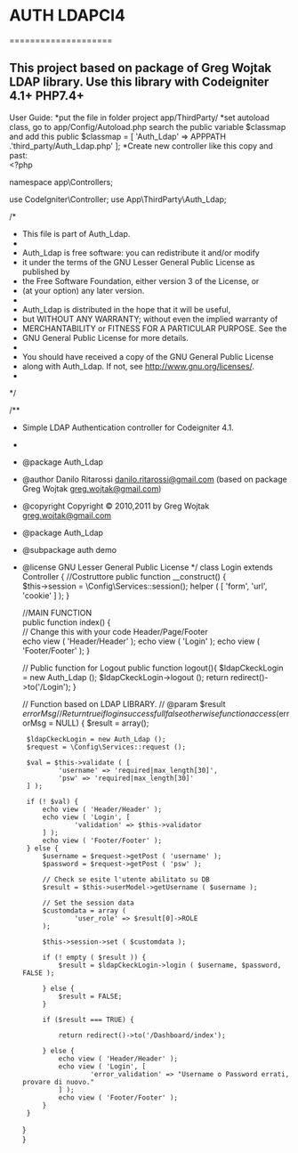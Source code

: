 # AUTH LDAPCI4
====================

This project based on package of Greg Wojtak LDAP library.
Use this library with Codeigniter 4.1+ PHP7.4+
---------------------
User Guide: 
*put the file in folder project app/ThirdParty/
*set autoload class, go to app/Config/Autoload.php search the public variable $classmap and add this
public $classmap = [
'Auth_Ldap' => APPPATH .'third_party/Auth_Ldap.php'
];
*Create new controller like this copy and past:<br>
<blink> <?php

namespace app\Controllers;

use CodeIgniter\Controller;
use App\ThirdParty\Auth_Ldap;

/*
 * This file is part of Auth_Ldap.
 *
 * Auth_Ldap is free software: you can redistribute it and/or modify
 * it under the terms of the GNU Lesser General Public License as published by
 * the Free Software Foundation, either version 3 of the License, or
 * (at your option) any later version.
 *
 * Auth_Ldap is distributed in the hope that it will be useful,
 * but WITHOUT ANY WARRANTY; without even the implied warranty of
 * MERCHANTABILITY or FITNESS FOR A PARTICULAR PURPOSE. See the
 * GNU General Public License for more details.
 *
 * You should have received a copy of the GNU General Public License
 * along with Auth_Ldap. If not, see <http://www.gnu.org/licenses/>.
 *
 */

/**
 * Simple LDAP Authentication controller for Codeigniter 4.1.
 *
 * @package Auth_Ldap
 * @author Danilo Ritarossi danilo.ritarossi@gmail.com (based on package Greg Wojtak <greg.wojtak@gmail.com>)
 * @copyright Copyright © 2010,2011 by Greg Wojtak <greg.wojtak@gmail.com>
 * @package Auth_Ldap
 * @subpackage auth demo
 * @license GNU Lesser General Public License
 */
class Login extends Controller {
	//Costruttore
	public function __construct() {		
		$this->session = \Config\Services::session();
		helper ( [ 
				'form',
				'url',
				'cookie'
		] );
	}

	//MAIN FUNCTION	 
	public function index() {	
	 // Change this with your code Header/Page/Footer	
		echo view ( 'Header/Header' );
		echo view ( 'Login' );
		echo view ( 'Footer/Footer' );
	}

	// Public function for Logout
	public function logout(){
		$ldapCkeckLogin = new Auth_Ldap ();
		$ldapCkeckLogin->logout ();
		return redirect()->to('/Login'); 
	}
	
	
	// Function based on LDAP LIBRARY.
	// @param $result $errorMsg
	//  	Return true if login successfull false otherwise
	function access($errorMsg = NULL) {
		$result = array();
	
		$ldapCkeckLogin = new Auth_Ldap ();
		$request = \Config\Services::request ();

		$val = $this->validate ( [ 
				'username' => 'required|max_length[30]',
				'psw' => 'required|max_length[30]'
		] );

		if (! $val) {
			echo view ( 'Header/Header' );
			echo view ( 'Login', [ 
					'validation' => $this->validator
			] );
			echo view ( 'Footer/Footer' );
		} else {
			$username = $request->getPost ( 'username' );
			$password = $request->getPost ( 'psw' );

			// Check se esite l'utente abilitato su DB
			$result = $this->userModel->getUsername ( $username );
			
			// Set the session data
			$customdata = array (
					'user_role' => $result[0]->ROLE
			);
			
			$this->session->set ( $customdata );			
			
			if (! empty ( $result )) {
				$result = $ldapCkeckLogin->login ( $username, $password, FALSE );				
				
			} else {
				$result = FALSE;
			}

			if ($result === TRUE) {				
				
				return redirect()->to('/Dashboard/index'); 
				
			} else {
				echo view ( 'Header/Header' );
				echo view ( 'Login', [ 
						'error_validation' => "Username o Password errati, provare di nuovo."
				] );
				echo view ( 'Footer/Footer' );
			}
		}		
	}	
}
<blink>
